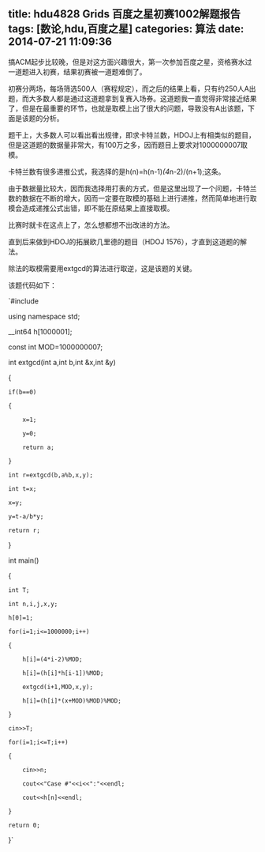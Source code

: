 title: hdu4828 Grids 百度之星初赛1002解题报告
tags: [数论,hdu,百度之星]
categories: 算法
date: 2014-07-21 11:09:36
---

搞ACM起步比较晚，但是对这方面兴趣很大，第一次参加百度之星，资格赛水过一道题进入初赛，结果初赛被一道题难倒了。

初赛分两场，每场筛选500人（赛程规定），而之后的结果上看，只有约250人A出题，而大多数人都是通过这道题拿到复赛入场券。这道题我一直觉得非常接近结果了，但是在最重要的环节，也就是取模上出了很大的问题，导致没有A出该题，下面是该题的分析。

题干上，大多数人可以看出看出规律，即求卡特兰数，HDOJ上有相类似的题目，但是这道题的数据量非常大，有100万之多，因而题目上要求对1000000007取模。

卡特兰数有很多递推公式，我选择的是h(n)=h(n-1)*(4*n-2)/(n+1);这条。

由于数据量比较大，因而我选择用打表的方式，但是这里出现了一个问题，卡特兰数的数据在不断的增大，因而一定要在取模的基础上进行递推，然而简单地进行取模会造成递推公式出错，即不能在原结果上直接取模。

比赛时就卡在这点上了，怎么想都想不出改进的方法。

直到后来做到HDOJ的拓展欧几里德的题目（HDOJ 1576），才直到这道题的解法。

除法的取模需要用extgcd的算法进行取逆，这是该题的关键。

<!--more-->

该题代码如下：

`#include<iostream>

using namespace std;

__int64 h[1000001];

const int  MOD=1000000007;

int extgcd(int a,int b,int &x,int &y)

{

    if(b==0)

    {

        x=1;

        y=0;

        return a;

    }

    int r=extgcd(b,a%b,x,y);

    int t=x;

    x=y;

    y=t-a/b*y;

    return r;

}

int main()

{

	int T;

	int n,i,j,x,y;

	h[0]=1;

	for(i=1;i<=1000000;i++)

	{

		h[i]=(4*i-2)%MOD;

		h[i]=(h[i]*h[i-1])%MOD;

		extgcd(i+1,MOD,x,y);

		h[i]=(h[i]*(x+MOD)%MOD)%MOD;

	}

	cin>>T;

	for(i=1;i<=T;i++)

	{

		cin>>n;

		cout<<"Case #"<<i<<":"<<endl;

		cout<<h[n]<<endl;

	}

	return 0;

}`